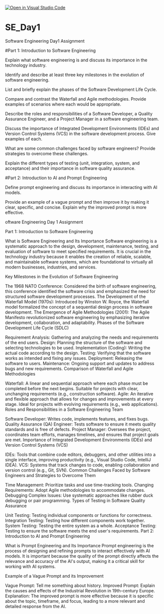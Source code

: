 [![Open in Visual Studio Code](https://classroom.github.com/assets/open-in-vscode-2e0aaae1b6195c2367325f4f02e2d04e9abb55f0b24a779b69b11b9e10269abc.svg)](https://classroom.github.com/online_ide?assignment_repo_id=15557422&assignment_repo_type=AssignmentRepo)
# SE_Day1
Software Engineering Day1 Assignment

#Part 1: Introduction to Software Engineering

Explain what software engineering is and discuss its importance in the technology industry.


Identify and describe at least three key milestones in the evolution of software engineering.


List and briefly explain the phases of the Software Development Life Cycle.


Compare and contrast the Waterfall and Agile methodologies. Provide examples of scenarios where each would be appropriate.


Describe the roles and responsibilities of a Software Developer, a Quality Assurance Engineer, and a Project Manager in a software engineering team.


Discuss the importance of Integrated Development Environments (IDEs) and Version Control Systems (VCS) in the software development process. Give examples of each.


What are some common challenges faced by software engineers? Provide strategies to overcome these challenges.


Explain the different types of testing (unit, integration, system, and acceptance) and their importance in software quality assurance.


#Part 2: Introduction to AI and Prompt Engineering


Define prompt engineering and discuss its importance in interacting with AI models.


Provide an example of a vague prompt and then improve it by making it clear, specific, and concise. Explain why the improved prompt is more effective.


oftware Engineering Day 1 Assignment

Part 1: Introduction to Software Engineering

What is Software Engineering and Its Importance Software engineering is a systematic approach to the design, development, maintenance, testing, and evaluation of software to meet specified requirements. It is crucial in the technology industry because it enables the creation of reliable, scalable, and maintainable software systems, which are foundational to virtually all modern businesses, industries, and services.

Key Milestones in the Evolution of Software Engineering

The 1968 NATO Conference: Considered the birth of software engineering, this conference identified the software crisis and emphasized the need for structured software development processes.
The Development of the Waterfall Model (1970s): Introduced by Winston W. Royce, the Waterfall model formalized the concept of a sequential design process in software development.
The Emergence of Agile Methodologies (2001): The Agile Manifesto revolutionized software engineering by emphasizing iterative development, collaboration, and adaptability.
Phases of the Software Development Life Cycle (SDLC)

Requirement Analysis: Gathering and analyzing the needs and requirements of the end users.
Design: Planning the structure of the software and selecting technologies to be used.
Implementation (Coding): Writing the actual code according to the design.
Testing: Verifying that the software works as intended and fixing any issues.
Deployment: Releasing the software to users.
Maintenance: Ongoing support and updates to address bugs and new requirements.
Comparison of Waterfall and Agile Methodologies

Waterfall: A linear and sequential approach where each phase must be completed before the next begins. Suitable for projects with clear, unchanging requirements (e.g., construction software).
Agile: An iterative and flexible approach that allows for changes and improvements at every stage. Ideal for projects with evolving requirements (e.g., web applications).
Roles and Responsibilities in a Software Engineering Team

Software Developer: Writes code, implements features, and fixes bugs.
Quality Assurance (QA) Engineer: Tests software to ensure it meets quality standards and is free of defects.
Project Manager: Oversees the project, coordinates team efforts, manages timelines, and ensures that project goals are met.
Importance of Integrated Development Environments (IDEs) and Version Control Systems (VCS)

IDEs: Tools that combine code editors, debuggers, and other utilities into a single interface, improving productivity (e.g., Visual Studio Code, IntelliJ IDEA).
VCS: Systems that track changes to code, enabling collaboration and version control (e.g., Git, SVN).
Common Challenges Faced by Software Engineers and Strategies to Overcome Them

Time Management: Prioritize tasks and use time-tracking tools.
Changing Requirements: Adopt Agile methodologies to accommodate changes.
Debugging Complex Issues: Use systematic approaches like rubber duck debugging or pair programming.
Types of Testing in Software Quality Assurance

Unit Testing: Testing individual components or functions for correctness.
Integration Testing: Testing how different components work together.
System Testing: Testing the entire system as a whole.
Acceptance Testing: Testing to ensure the software meets the end user's requirements.
Part 2: Introduction to AI and Prompt Engineering

What is Prompt Engineering and Its Importance Prompt engineering is the process of designing and refining prompts to interact effectively with AI models. It is important because the quality of the prompt directly affects the relevance and accuracy of the AI's output, making it a critical skill for working with AI systems.

Example of a Vague Prompt and its Improvement

Vague Prompt: Tell me something about history.
Improved Prompt: Explain the causes and effects of the Industrial Revolution in 19th-century Europe.
Explanation: The improved prompt is more effective because it is specific about the topic, timeframe, and focus, leading to a more relevant and detailed response from the AI.
